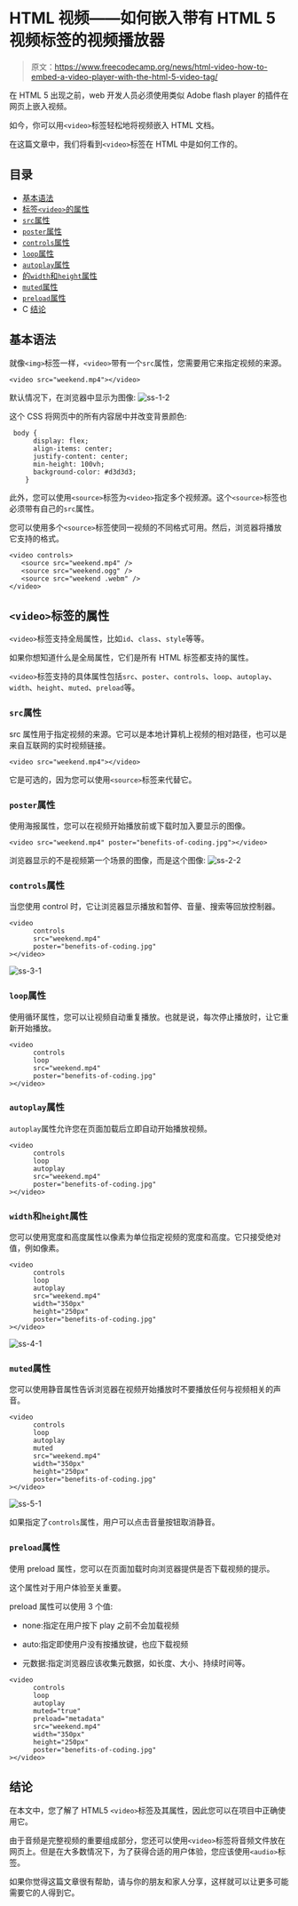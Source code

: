 # HTML 视频——如何嵌入带有 HTML 5 视频标签的视频播放器

> 原文：<https://www.freecodecamp.org/news/html-video-how-to-embed-a-video-player-with-the-html-5-video-tag/>

在 HTML 5 出现之前，web 开发人员必须使用类似 Adobe flash player 的插件在网页上嵌入视频。

如今，你可以用`<video>`标签轻松地将视频嵌入 HTML 文档。

在这篇文章中，我们将看到`<video>`标签在 HTML 中是如何工作的。

## 目录

*   [基本语法](#basicsyntax)
*   [标签`<video>`的属性](#attributesofthevideotag)
*   [`src`属性](#thesrcattribute)
*   [`poster`属性](#theposterattribute)
*   [`controls`属性](#thecontrolsattribute)
*   [`loop`属性](#theloopattribute)
*   [`autoplay`属性](#theautoplayattribute)
*   [的`width`和`height`属性](https://www.freecodecamp.org/news/html-video-how-to-embed-a-video-player-with-the-html-5-video-tag/$thewidthandheightattributes)
*   [`muted`属性](#themutedattribute)
*   [`preload`属性](#thepreloadattribute)
*   C [结论](#conclusion)

## 基本语法

就像`<img>`标签一样，`<video>`带有一个`src`属性，您需要用它来指定视频的来源。

```
<video src="weekend.mp4"></video> 
```

默认情况下，在浏览器中显示为图像:
![ss-1-2](img/07ab6755bdb3dd9be0646b4bb91f6414.png)

这个 CSS 将网页中的所有内容居中并改变背景颜色:

```
 body {
      display: flex;
      align-items: center;
      justify-content: center;
      min-height: 100vh;
      background-color: #d3d3d3;
    } 
```

此外，您可以使用`<source>`标签为`<video>`指定多个视频源。这个`<source>`标签也必须带有自己的`src`属性。

您可以使用多个`<source>`标签使同一视频的不同格式可用。然后，浏览器将播放它支持的格式。

```
<video controls>
   <source src="weekend.mp4" />
   <source src="weekend.ogg" />
   <source src="weekend .webm" />
</video> 
```

## `<video>`标签的属性

`<video>`标签支持全局属性，比如`id`、`class`、`style`等等。

如果你想知道什么是全局属性，它们是所有 HTML 标签都支持的属性。

`<video>`标签支持的具体属性包括`src`、`poster`、`controls`、`loop`、`autoplay`、`width`、`height`、`muted`、`preload`等。

### `src`属性

src 属性用于指定视频的来源。它可以是本地计算机上视频的相对路径，也可以是来自互联网的实时视频链接。

```
<video src="weekend.mp4"></video> 
```

它是可选的，因为您可以使用`<source>`标签来代替它。

### `poster`属性

使用海报属性，您可以在视频开始播放前或下载时加入要显示的图像。

```
<video src="weekend.mp4" poster="benefits-of-coding.jpg"></video> 
```

浏览器显示的不是视频第一个场景的图像，而是这个图像:
![ss-2-2](img/dd8f463a24939b70a81c0f1decaeb815.png)

### `controls`属性

当您使用 control 时，它让浏览器显示播放和暂停、音量、搜索等回放控制器。

```
<video
      controls
      src="weekend.mp4"
      poster="benefits-of-coding.jpg"
></video> 
```

![ss-3-1](img/027dda6144daff3e087032cb07a5dce7.png)

### `loop`属性

使用循环属性，您可以让视频自动重复播放。也就是说，每次停止播放时，让它重新开始播放。

```
<video
      controls
      loop
      src="weekend.mp4"
      poster="benefits-of-coding.jpg"
></video> 
```

### `autoplay`属性

`autoplay`属性允许您在页面加载后立即自动开始播放视频。

```
<video
      controls
      loop
      autoplay
      src="weekend.mp4"
      poster="benefits-of-coding.jpg"
></video> 
```

### `width`和`height`属性

您可以使用宽度和高度属性以像素为单位指定视频的宽度和高度。它只接受绝对值，例如像素。

```
<video
      controls
      loop
      autoplay
      src="weekend.mp4"
      width="350px"
      height="250px"
      poster="benefits-of-coding.jpg"
></video> 
```

![ss-4-1](img/1b7b00abaaa90faa1d2d2262a898cf52.png)

### `muted`属性

您可以使用静音属性告诉浏览器在视频开始播放时不要播放任何与视频相关的声音。

```
<video
      controls
      loop
      autoplay
      muted
      src="weekend.mp4"
      width="350px"
      height="250px"
      poster="benefits-of-coding.jpg"
></video> 
```

![ss-5-1](img/f7bcbe556a96e8965b355732eb467939.png)

如果指定了`controls`属性，用户可以点击音量按钮取消静音。

### `preload`属性

使用 preload 属性，您可以在页面加载时向浏览器提供是否下载视频的提示。

这个属性对于用户体验至关重要。

preload 属性可以使用 3 个值:

*   none:指定在用户按下 play 之前不会加载视频

*   auto:指定即使用户没有按播放键，也应下载视频

*   元数据:指定浏览器应该收集元数据，如长度、大小、持续时间等。

```
<video
      controls
      loop
      autoplay
      muted="true"
      preload="metadata"
      src="weekend.mp4"
      width="350px"
      height="250px"
      poster="benefits-of-coding.jpg"
></video> 
```

## 结论

在本文中，您了解了 HTML5 `<video>`标签及其属性，因此您可以在项目中正确使用它。

由于音频是完整视频的重要组成部分，您还可以使用`<video>`标签将音频文件放在网页上。但是在大多数情况下，为了获得合适的用户体验，您应该使用`<audio>`标签。

如果你觉得这篇文章很有帮助，请与你的朋友和家人分享，这样就可以让更多可能需要它的人得到它。